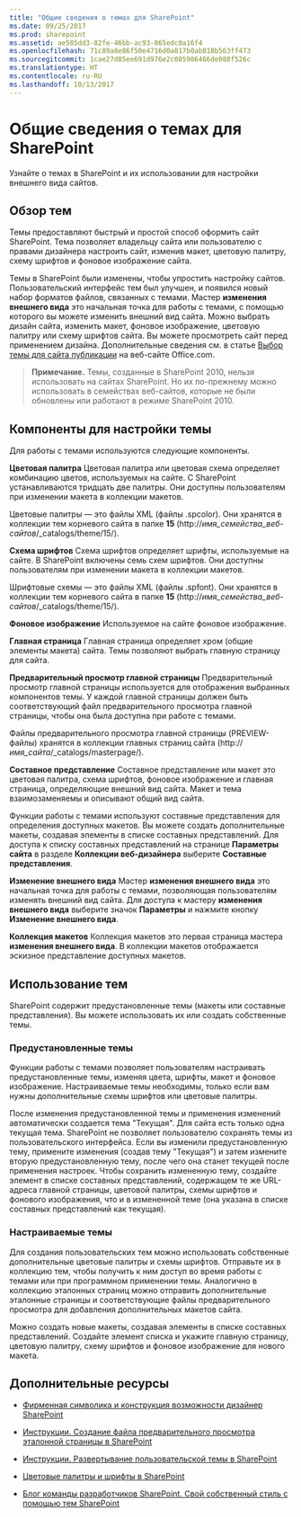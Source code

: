 ```yaml
---
title: "Общие сведения о темах для SharePoint"
ms.date: 09/25/2017
ms.prod: sharepoint
ms.assetid: ae585dd3-82fe-46bb-ac93-065edc0a16f4
ms.openlocfilehash: 71c89a8e86f50e4716d0a817b0ab818b563ff473
ms.sourcegitcommit: 1cae27d85ee691d976e2c085986466de088f526c
ms.translationtype: HT
ms.contentlocale: ru-RU
ms.lasthandoff: 10/13/2017
---
```

# <a name="themes-overview-for-sharepoint"></a>Общие сведения о темах для SharePoint
Узнайте о темах в SharePoint и их использовании для настройки внешнего вида сайтов.
## <a name="themes-overview"></a>Обзор тем
<a name="section1"> </a>

Темы предоставляют быстрый и простой способ оформить сайт SharePoint. Тема позволяет владельцу сайта или пользователю с правами дизайнера настроить сайт, изменив макет, цветовую палитру, схему шрифтов и фоновое изображение сайта.
  
    
    
Темы в SharePoint были изменены, чтобы упростить настройку сайтов. Пользовательский интерфейс тем был улучшен, и появился новый набор форматов файлов, связанных с темами. Мастер **изменения внешнего вида**  это начальная точка для работы с темами, с помощью которого вы можете изменить внешний вид сайта. Можно выбрать дизайн сайта, изменить макет, фоновое изображение, цветовую палитру или схему шрифтов сайта. Вы можете просмотреть сайт перед применением дизайна. Дополнительные сведения см. в статье [Выбор темы для сайта публикации](http://office.microsoft.com/en-us/office365-sharepoint-online-enterprise-help/choose-a-theme-for-your-publishing-site-HA102891580.aspx) на веб-сайте Office.com.
  
    
    

> **Примечание.** Темы, созданные в SharePoint 2010, нельзя использовать на сайтах SharePoint. Но их по-прежнему можно использовать в семействах веб-сайтов, которые не были обновлены или работают в режиме SharePoint 2010. 
  
    
    


## <a name="theming-experience-components"></a>Компоненты для настройки темы
<a name="section2"> </a>

Для работы с темами используются следующие компоненты.
  
    
    
 **Цветовая палитра** Цветовая палитра или цветовая схема определяет комбинацию цветов, используемых на сайте. C SharePoint устанавливаются тридцать две палитры. Они доступны пользователям при изменении макета в коллекции макетов.
  
    
    
Цветовые палитры — это файлы XML (файлы .spcolor). Они хранятся в коллекции тем корневого сайта в папке **15** (http://_имя_семейства_веб-сайтов_/_catalogs/theme/15/).
  
    
    
 **Схема шрифтов** Схема шрифтов определяет шрифты, используемые на сайте. В SharePoint включены семь схем шрифтов. Они доступны пользователям при изменении макета в коллекции макетов.
  
    
    
Шрифтовые схемы — это файлы XML (файлы .spfont). Они хранятся в коллекции тем корневого сайта в папке **15** (http://_имя_семейства_веб-сайтов_/_catalogs/theme/15/).
  
    
    
 **Фоновое изображение** Используемое на сайте фоновое изображение.
  
    
    
 **Главная страница** Главная страница определяет хром (общие элементы макета) сайта. Темы позволяют выбрать главную страницу для сайта.
  
    
    
 **Предварительный просмотр главной страницы** Предварительный просмотр главной страницы используется для отображения выбранных компонентов темы. У каждой главной страницы должен быть соответствующий файл предварительного просмотра главной страницы, чтобы она была доступна при работе с темами.
  
    
    
Файлы предварительного просмотра главной страницы (PREVIEW-файлы) хранятся в коллекции главных страниц сайта (http:// _имя_сайта_/_catalogs/masterpage/).
  
    
    
 **Составное представление** Составное представление или макет  это цветовая палитра, схема шрифтов, фоновое изображение и главная страница, определяющие внешний вид сайта. Макет и тема взаимозаменяемы и описывают общий вид сайта.
  
    
    
Функции работы с темами используют составные представления для определения доступных макетов. Вы можете создать дополнительные макеты, создавая элементы в списке составных представлений. Для доступа к списку составных представлений на странице **Параметры сайта** в разделе **Коллекции веб-дизайнера** выберите **Составные представления**.
  
    
    
 **Изменение внешнего вида** Мастер **изменения внешнего вида**  это начальная точка для работы с темами, позволяющая пользователям изменять внешний вид сайта. Для доступа к мастеру **изменения внешнего вида** выберите значок **Параметры** и нажмите кнопку **Изменение внешнего вида**.
  
    
    
 **Коллекция макетов** Коллекция макетов  это первая страница мастера **изменения внешнего вида**. В коллекции макетов отображается эскизное представление доступных макетов.
  
    
    

## <a name="using-themes"></a>Использование тем
<a name="section3"> </a>

SharePoint содержит предустановленные темы (макеты или составные представления). Вы можете использовать их или создать собственные темы.
  
    
    

### <a name="preinstalled-themes"></a>Предустановленные темы

Функции работы с темами позволяет пользователям настраивать предустановленные темы, изменяя цвета, шрифты, макет и фоновое изображение. Настраиваемые темы необходимы, только если вам нужны дополнительные схемы шрифтов или цветовые палитры.
  
    
    
После изменения предустановленной темы и применения изменений автоматически создается тема "Текущая". Для сайта есть только одна текущая тема. SharePoint не позволяет пользователю сохранять темы из пользовательского интерфейса. Если вы изменили предустановленную тему, примените изменения (создав тему "Текущая") и затем измените вторую предустановленную тему, после чего она станет текущей после применения настроек. Чтобы сохранить измененную тему, создайте элемент в списке составных представлений, содержащем те же URL-адреса главной страницы, цветовой палитры, схемы шрифтов и фонового изображения, что и в измененной теме (она указана в списке составных представлений как текущая).
  
    
    

### <a name="custom-themes"></a>Настраиваемые темы

Для создания пользовательских тем можно использовать собственные дополнительные цветовые палитры и схемы шрифтов. Отправьте их в коллекцию тем, чтобы получить к ним доступ во время работы с темами или при программном применении темы. Аналогично в коллекцию эталонных страниц можно отправить дополнительные эталонные страницы и соответствующие файлы предварительного просмотра для добавления дополнительных макетов сайта.
  
    
    
Можно создать новые макеты, создавая элементы в списке составных представлений. Создайте элемент списка и укажите главную страницу, цветовую палитру, схему шрифтов и фоновое изображение для нового макета.
  
    
    

## <a name="additional-resources"></a>Дополнительные ресурсы
<a name="section4"> </a>


-  [Фирменная символика и конструкция возможности дизайнер SharePoint](sharepoint-design-manager-branding-and-design-capabilities.md)
    
  
-  [Инструкции. Создание файла предварительного просмотра эталонной страницы в SharePoint](how-to-create-a-master-page-preview-file-in-sharepoint.md)
    
  
-  [Инструкции. Развертывание пользовательской темы в SharePoint](how-to-deploy-a-custom-theme-in-sharepoint.md)
    
  
-  [Цветовые палитры и шрифты в SharePoint](color-palettes-and-fonts-in-sharepoint.md)
    
  
-  [Блог команды разработчиков SharePoint. Свой собственный стиль с помощью тем SharePoint](http://blogs.office.com/b/sharepoint/archive/2012/10/29/show-off-your-style-with-sharepoint-theming.aspx)
    
  

